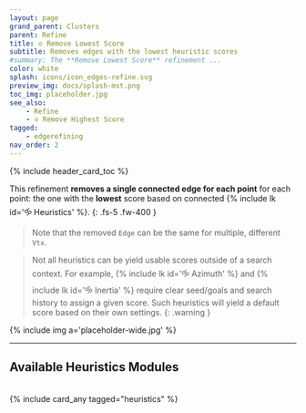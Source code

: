 ```yaml
---
layout: page
grand_parent: Clusters
parent: Refine
title: 🝔 Remove Lowest Score
subtitle: Removes edges with the lowest heuristic scores
#summary: The **Remove Lowest Score** refinement ...
color: white
splash: icons/icon_edges-refine.svg
preview_img: docs/splash-mst.png
toc_img: placeholder.jpg
see_also:
    - Refine
    - 🝔 Remove Highest Score
tagged: 
    - edgerefining
nav_order: 2
---
```


{% include header_card_toc %}

This refinement **removes a single connected edge for each point** for each point: the one with the **lowest** score based on connected {% include lk id='🝰 Heuristics' %}.
{: .fs-5 .fw-400 } 

>Note that the removed `Edge` can be the same for multiple, different `Vtx`.

>Not all heuristics can be yield usable scores outside of a search context. For example, {% include lk id='🝰 Azimuth' %} and {% include lk id='🝰 Inertia' %} require clear seed/goals and search history to assign a given score. Such heuristics will yield a default score based on their own settings.
{: .warning }

{% include img a='placeholder-wide.jpg' %}

---
## Available Heuristics Modules
<br>
{% include card_any tagged="heuristics" %}
